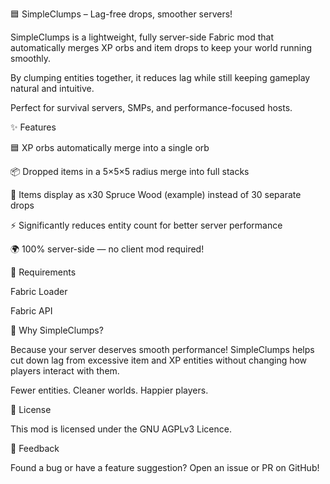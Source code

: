 🟦 SimpleClumps – Lag-free drops, smoother servers!

SimpleClumps is a lightweight, fully server-side Fabric mod that automatically merges XP orbs and item drops to keep your world running smoothly.

By clumping entities together, it reduces lag while still keeping gameplay natural and intuitive.

Perfect for survival servers, SMPs, and performance-focused hosts.

✨ Features

🟦 XP orbs automatically merge into a single orb

📦 Dropped items in a 5×5×5 radius merge into full stacks

🔢 Items display as x30 Spruce Wood (example) instead of 30 separate drops

⚡ Significantly reduces entity count for better server performance

🌍 100% server-side — no client mod required!

🧩 Requirements

Fabric Loader

Fabric API

🌟 Why SimpleClumps?

Because your server deserves smooth performance!
SimpleClumps helps cut down lag from excessive item and XP entities without changing how players interact with them.

Fewer entities. Cleaner worlds. Happier players.

📜 License

This mod is licensed under the GNU AGPLv3 Licence.

💬 Feedback

Found a bug or have a feature suggestion?
Open an issue or PR on GitHub!
